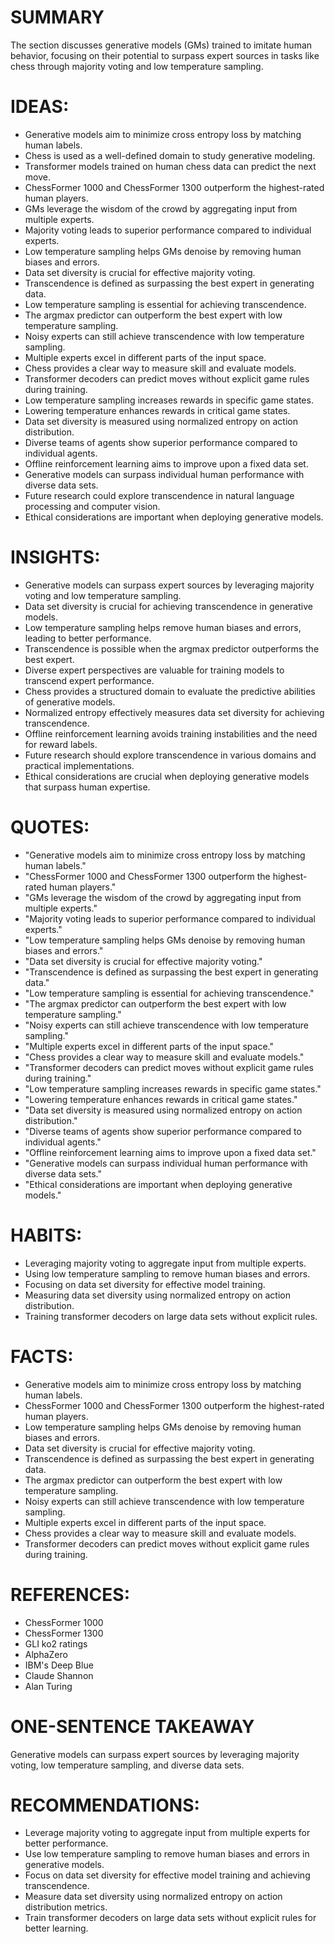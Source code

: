# SUMMARY
The section discusses generative models (GMs) trained to imitate human behavior, focusing on their potential to surpass expert sources in tasks like chess through majority voting and low temperature sampling.

# IDEAS:
- Generative models aim to minimize cross entropy loss by matching human labels.
- Chess is used as a well-defined domain to study generative modeling.
- Transformer models trained on human chess data can predict the next move.
- ChessFormer 1000 and ChessFormer 1300 outperform the highest-rated human players.
- GMs leverage the wisdom of the crowd by aggregating input from multiple experts.
- Majority voting leads to superior performance compared to individual experts.
- Low temperature sampling helps GMs denoise by removing human biases and errors.
- Data set diversity is crucial for effective majority voting.
- Transcendence is defined as surpassing the best expert in generating data.
- Low temperature sampling is essential for achieving transcendence.
- The argmax predictor can outperform the best expert with low temperature sampling.
- Noisy experts can still achieve transcendence with low temperature sampling.
- Multiple experts excel in different parts of the input space.
- Chess provides a clear way to measure skill and evaluate models.
- Transformer decoders can predict moves without explicit game rules during training.
- Low temperature sampling increases rewards in specific game states.
- Lowering temperature enhances rewards in critical game states.
- Data set diversity is measured using normalized entropy on action distribution.
- Diverse teams of agents show superior performance compared to individual agents.
- Offline reinforcement learning aims to improve upon a fixed data set.
- Generative models can surpass individual human performance with diverse data sets.
- Future research could explore transcendence in natural language processing and computer vision.
- Ethical considerations are important when deploying generative models.

# INSIGHTS:
- Generative models can surpass expert sources by leveraging majority voting and low temperature sampling.
- Data set diversity is crucial for achieving transcendence in generative models.
- Low temperature sampling helps remove human biases and errors, leading to better performance.
- Transcendence is possible when the argmax predictor outperforms the best expert.
- Diverse expert perspectives are valuable for training models to transcend expert performance.
- Chess provides a structured domain to evaluate the predictive abilities of generative models.
- Normalized entropy effectively measures data set diversity for achieving transcendence.
- Offline reinforcement learning avoids training instabilities and the need for reward labels.
- Future research should explore transcendence in various domains and practical implementations.
- Ethical considerations are crucial when deploying generative models that surpass human expertise.

# QUOTES:
- "Generative models aim to minimize cross entropy loss by matching human labels."
- "ChessFormer 1000 and ChessFormer 1300 outperform the highest-rated human players."
- "GMs leverage the wisdom of the crowd by aggregating input from multiple experts."
- "Majority voting leads to superior performance compared to individual experts."
- "Low temperature sampling helps GMs denoise by removing human biases and errors."
- "Data set diversity is crucial for effective majority voting."
- "Transcendence is defined as surpassing the best expert in generating data."
- "Low temperature sampling is essential for achieving transcendence."
- "The argmax predictor can outperform the best expert with low temperature sampling."
- "Noisy experts can still achieve transcendence with low temperature sampling."
- "Multiple experts excel in different parts of the input space."
- "Chess provides a clear way to measure skill and evaluate models."
- "Transformer decoders can predict moves without explicit game rules during training."
- "Low temperature sampling increases rewards in specific game states."
- "Lowering temperature enhances rewards in critical game states."
- "Data set diversity is measured using normalized entropy on action distribution."
- "Diverse teams of agents show superior performance compared to individual agents."
- "Offline reinforcement learning aims to improve upon a fixed data set."
- "Generative models can surpass individual human performance with diverse data sets."
- "Ethical considerations are important when deploying generative models."

# HABITS:
- Leveraging majority voting to aggregate input from multiple experts.
- Using low temperature sampling to remove human biases and errors.
- Focusing on data set diversity for effective model training.
- Measuring data set diversity using normalized entropy on action distribution.
- Training transformer decoders on large data sets without explicit rules.

# FACTS:
- Generative models aim to minimize cross entropy loss by matching human labels.
- ChessFormer 1000 and ChessFormer 1300 outperform the highest-rated human players.
- Low temperature sampling helps GMs denoise by removing human biases and errors.
- Data set diversity is crucial for effective majority voting.
- Transcendence is defined as surpassing the best expert in generating data.
- The argmax predictor can outperform the best expert with low temperature sampling.
- Noisy experts can still achieve transcendence with low temperature sampling.
- Multiple experts excel in different parts of the input space.
- Chess provides a clear way to measure skill and evaluate models.
- Transformer decoders can predict moves without explicit game rules during training.

# REFERENCES:
- ChessFormer 1000
- ChessFormer 1300
- GLI ko2 ratings
- AlphaZero
- IBM's Deep Blue
- Claude Shannon
- Alan Turing

# ONE-SENTENCE TAKEAWAY
Generative models can surpass expert sources by leveraging majority voting, low temperature sampling, and diverse data sets.

# RECOMMENDATIONS:
- Leverage majority voting to aggregate input from multiple experts for better performance.
- Use low temperature sampling to remove human biases and errors in generative models.
- Focus on data set diversity for effective model training and achieving transcendence.
- Measure data set diversity using normalized entropy on action distribution metrics.
- Train transformer decoders on large data sets without explicit rules for better learning.